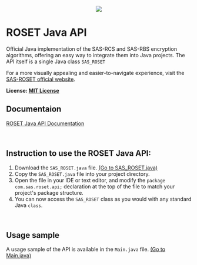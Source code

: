 <p align="center">
    <img  src="https://sas-roset.github.io/imgs/SAS_ROSET_LOGO_NAME.png"/>
</p>

# **ROSET Java API**
Official Java implementation of the SAS-RCS and SAS-RBS encryption algorithms, offering an easy way to integrate them into Java projects. 
The API itself is a single Java class `SAS_ROSET`

For a more visually appealing and easier-to-navigate experience, visit the [SAS-ROSET official website](https://sas-roset.github.io).

**License: [MIT License](LICENSE)**
<br/>

## Documentaion
[ROSET Java API Documentation](https://sas-roset.github.io/docs/java_api/java_api.html)

<br/>

## Instruction to use the ROSET Java API:
1. Download the `SAS_ROSET.java` file.  [(Go to SAS_ROSET.java)](https://github.com/SAS-ROSET/ROSET_Java_API/blob/main/src/com/sas/roset/api/SAS_ROSET.java)
2. Copy the `SAS_ROSET.java` file into your project directory.
3. Open the file in your IDE or text editor, and modify the `package com.sas.roset.api;` declaration at the top of the file to match your project's package structure.
4. You can now access the `SAS_ROSET` class as you would with any standard Java `class`.

<br/>

## Usage sample
A usage sample of the API is available in the `Main.java` file. [(Go to Main.java)](https://github.com/SAS-ROSET/ROSET_Java_API/blob/main/src/com/sas/roset/api/Main.java)

